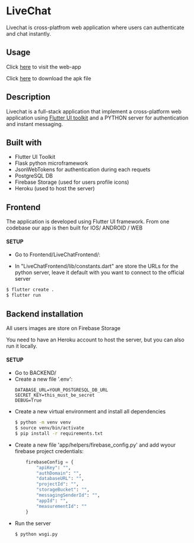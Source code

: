 # LiveChat
Livechat is cross-platfrom web application where users can authenticate and chat instantly.

## Usage
Click [here](https://manuelarto.github.io/livechat) to visit the web-app

Click [here](https://drive.google.com/open?id=1yT_z4t_odaAdmYYD84YqOGvCBLhWufLQ) to download the apk file

## Description
Livechat is a full-stack application that implement a cross-platform web application using [Flutter UI toolkit](https://flutter.dev/) and a PYTHON server for authentication and instant messaging.

## Built with
* Flutter UI Toolkit
* Flask python microframework
* JsonWebTokens for authentication during each requets
* PostgreSQL DB
* Firebase Storage (used for users profile icons)
* Heroku (used to host the server)

## Frontend
The application is developed using Flutter UI framework. From one codebase our app is then built for IOS/ ANDROID / WEB

#### SETUP
* Go to Frontend/LiveChatFrontend/:

* In "LiveChatFrontend/lib/constants.dart" are store the URLs for the python server, leave it default with you want to connect to  the official server

```bash
$ flutter create .
$ flutter run 
```

## Backend installation
All users images are store on Firebase Storage

You need to have an Heroku account to host the server, but you can also run it locally.

#### SETUP
* Go to BACKEND/
* Create a new file '.env':
	```
	DATABASE_URL=YOUR_POSTGRESQL_DB_URL
	SECRET_KEY=this_must_be_secret
	DEBUG=True
	```
* Create a new virtual environment and install all dependencies
	```bash
	$ python -m venv venv
	$ source venv/bin/activate
	$ pip install -r requirements.txt
*  Create a new file 'app/helpers/firebase_config.py' and add wyour firebase project credentials:
	```python
		firebaseConfig = {
			"apiKey": "",
			"authDomain": "",
			"databaseURL": "",
			"projectId": "",
			"storageBucket": "",
			"messagingSenderId": "",
			"appId": "",
			"measurementId": ""
		}
	```
* Run the server
	```bash
	$ python wsgi.py
	```
